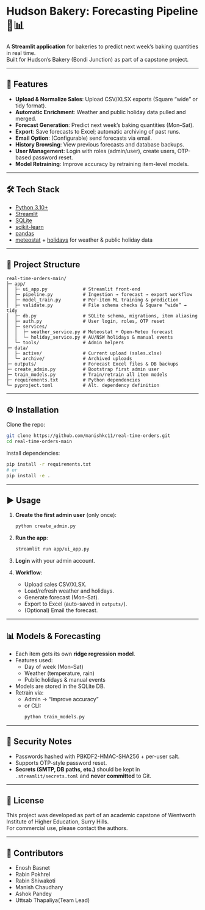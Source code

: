# Hudson Bakery: Forecasting Pipeline🍞📊

A **Streamlit application** for bakeries to predict next week’s baking quantities in real time.  
Built for Hudson’s Bakery (Bondi Junction) as part of a capstone project.

---

## 🚀 Features

- **Upload & Normalize Sales**: Upload CSV/XLSX exports (Square “wide” or tidy format).
- **Automatic Enrichment**: Weather and public holiday data pulled and merged.
- **Forecast Generation**: Predict next week’s baking quantities (Mon–Sat).
- **Export**: Save forecasts to Excel; automatic archiving of past runs.
- **Email Option**: (Configurable) send forecasts via email.
- **History Browsing**: View previous forecasts and database backups.
- **User Management**: Login with roles (admin/user), create users, OTP-based password reset.
- **Model Retraining**: Improve accuracy by retraining item-level models.

---

## 🛠️ Tech Stack

- [Python 3.10+](https://www.python.org/)
- [Streamlit](https://streamlit.io/)
- [SQLite](https://www.sqlite.org/)
- [scikit-learn](https://scikit-learn.org/stable/)
- [pandas](https://pandas.pydata.org/)
- [meteostat](https://meteostat.net/) + [holidays](https://pypi.org/project/holidays/) for weather & public holiday data

---

## 📂 Project Structure

```
real-time-orders-main/
├─ app/
│  ├─ ui_app.py             # Streamlit front-end
│  ├─ pipeline.py           # Ingestion → forecast → export workflow
│  ├─ model_train.py        # Per-item ML training & prediction
│  ├─ validate.py           # File schema checks & Square “wide” → tidy
│  ├─ db.py                 # SQLite schema, migrations, item aliasing
│  ├─ auth.py               # User login, roles, OTP reset
│  ├─ services/
│  │  ├─ weather_service.py # Meteostat + Open-Meteo forecast
│  │  └─ holiday_service.py # AU/NSW holidays & manual events
│  └─ tools/                # Admin helpers
├─ data/
│  ├─ active/               # Current upload (sales.xlsx)
│  └─ archive/              # Archived uploads
├─ outputs/                 # Forecast Excel files & DB backups
├─ create_admin.py          # Bootstrap first admin user
├─ train_models.py          # Train/retrain all item models
├─ requirements.txt         # Python dependencies
└─ pyproject.toml           # Alt. dependency definition
```

---

## ⚙️ Installation

Clone the repo:

```bash
git clone https://github.com/manishkc11/real-time-orders.git
cd real-time-orders-main
```


Install dependencies:

```bash
pip install -r requirements.txt
# or
pip install -e .
```

---

## ▶️ Usage

1. **Create the first admin user** (only once):
   ```bash
   python create_admin.py
   ```

2. **Run the app**:
   ```bash
   streamlit run app/ui_app.py
   ```

3. **Login** with your admin account.

4. **Workflow**:
   - Upload sales CSV/XLSX.
   - Load/refresh weather and holidays.
   - Generate forecast (Mon–Sat).
   - Export to Excel (auto-saved in `outputs/`).
   - (Optional) Email the forecast.

---

## 📊 Models & Forecasting

- Each item gets its own **ridge regression model**.
- Features used:
  - Day of week (Mon–Sat)
  - Weather (temperature, rain)
  - Public holidays & manual events
- Models are stored in the SQLite DB.
- Retrain via:
  - Admin → “Improve accuracy”
  - or CLI:  
    ```bash
    python train_models.py
    ```

---

## 🔐 Security Notes

- Passwords hashed with PBKDF2-HMAC-SHA256 + per-user salt.
- Supports OTP-style password reset.
- **Secrets (SMTP, DB paths, etc.)** should be kept in `.streamlit/secrets.toml` and **never committed** to Git.

---

## 📜 License

This project was developed as part of an academic capstone of Wentworth Institute of Higher Education, Surry Hills.  
For commercial use, please contact the authors.

---

## 👥 Contributors

- Enosh Basnet 
- Rabin Pokhrel
- Rabin Shiwakoti
- Manish Chaudhary
- Ashok Pandey
- Uttsab Thapaliya(Team Lead)
